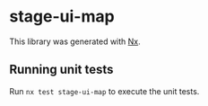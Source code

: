 # stage-ui-map

This library was generated with [Nx](https://nx.dev).

## Running unit tests

Run `nx test stage-ui-map` to execute the unit tests.
